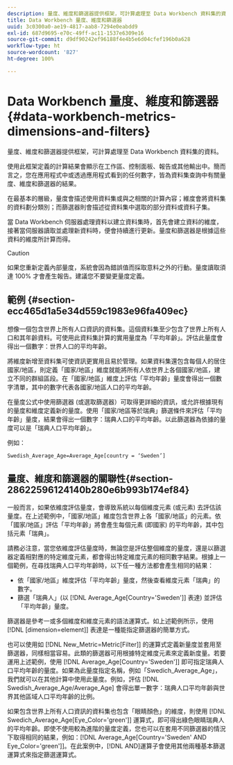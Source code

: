 ```yaml
---
description: 量度、維度和篩選器提供框架，可計算處理至 Data Workbench 資料集的資料。
title: Data Workbench 量度、維度和篩選器
uuid: 3c0300a0-ae19-4817-aab8-7294e0eabdd9
exl-id: 687d9695-e70c-49ff-ac11-1537e6309e16
source-git-commit: d9df90242ef96188f4e4b5e6d04cfef196b0a628
workflow-type: ht
source-wordcount: '827'
ht-degree: 100%

---
```


# Data Workbench 量度、維度和篩選器{#data-workbench-metrics-dimensions-and-filters}

量度、維度和篩選器提供框架，可計算處理至 Data Workbench 資料集的資料。

使用此框架定義的計算結果會顯示在工作區、控制面板、報告或其他輸出中。簡而言之，您在應用程式中或透過應用程式看到的任何數字，皆為資料集查詢中有關量度、維度和篩選器的結果。

在最基本的層級，量度會描述使用資料集或與之相關的計算內容；維度會將資料集的資料劃分類別；而篩選器則會描述從資料集中選取的部分資料或資料子集。

當 Data Workbench 伺服器處理資料以建立資料集時，首先會建立資料的維度，接著當伺服器讀取並處理新資料時，便會持續進行更新。量度和篩選器是根據這些資料的維度所計算而得。

>[!CAUTION]
>
>如果您重新定義內部量度，系統會因為錯誤值而採取意料之外的行動。量度讀取須達 100% 才會產生報告。建議您不要變更量度定義。

## 範例 {#section-ecc465d1a5e34d559c1983e96fa409ec}

想像一個包含世界上所有人口資訊的資料集。這個資料集至少包含了世界上所有人口和其年齡資料。可使用此資料集計算的實用量度為「平均年齡」。評估此量度會得出一個數字：世界人口的平均年齡。

將維度新增至資料集可使資訊更實用且易於管理。如果資料集還包含每個人的居住國家/地區，則定義「國家/地區」維度就能將所有人依世界上各個國家/地區，建立不同的群組區段。在「國家/地區」維度上評估「平均年齡」量度會得出一個數字清單，其中的數字代表各國家/地區人口的平均年齡。

在量度公式中使用篩選器 (或選取篩選器）可取得更詳細的資訊，或允許根據現有的量度和維度定義新的量度。使用「國家/地區等於瑞典」篩選條件來評估「平均年齡」量度，結果會得出一個數字：瑞典人口的平均年齡。以此篩選器為依據的量度可以是「瑞典人口平均年齡」。

例如：

```
Swedish_Average_Age=Average_Age[country = ‘Sweden’]
```

## 量度、維度和篩選器的關聯性{#section-28622596124140b280e6b993b174ef84}

一般而言，如果依維度評估量度，會導致系統以每個維度元素 (或元素) 去評估該量度。在上述範例中，「國家/地區」維度包含世界上各「國家/地區」的元素。依「國家/地區」評估「平均年齡」將會產生每個元素 (即國家) 的平均年齡，其中包括元素「瑞典」。

請務必注意，當您依維度評估量度時，無論您是評估整個維度的量度，還是以篩選器定義相對應的特定維度元素，都會得出特定維度元素的相同數字結果。根據上一個範例，在尋找瑞典人口平均年齡時，以下任一種方法都會產生相同的結果：

* 依「國家/地區」維度評估「平均年齡」量度，然後查看維度元素「瑞典」的數字。
* 篩選「瑞典人」(以 [!DNL Average_Age[Country=&#39;Sweden&#39;]] 表達) 並評估「平均年齡」量度。

篩選器是參考一或多個維度和維度元素的語法運算式。如上述範例所示，使用 [!DNL [dimension=element]] 表達是一種能指定篩選器的簡單方式。

也可以使用如 [!DNL New_Metric=Metric[Filter]] 的運算式定義新量度並套用至篩選器，同樣相當容易。此類的篩選器可用根據特定維度元素來定義新度量。若要運用上述範例，使用 [!DNL Average_Age[Country=&#39;Sweden&#39;]] 即可指定瑞典人口平均年齡的量度。如果為此量度指定名稱，例如「Swedich_Average_Age」，我們就可以在其他計算中使用此量度。例如，評估 [!DNL Swedish_Average_Age/Average_Age] 會得出單一數字：瑞典人口平均年齡與世界其他區域人口平均年齡的比例。

如果包含世界上所有人口資訊的資料集也包含「眼睛顏色」的維度，則使用 [!DNL Swedich_Average_Age[Eye_Color=&#39;green&#39;]] 運算式，即可得出綠色眼睛瑞典人的平均年齡。即使不使用較為進階的量度定義，您也可以在套用不同篩選器的情況下取得相同的結果，例如：[!DNL Average_Age[Country=&#39;Sweden&#39; AND Eye_Color=&#39;green&#39;]]。在此案例中，[!DNL AND]運算子會使用其他兩種基本篩選運算式來指定篩選運算式。
